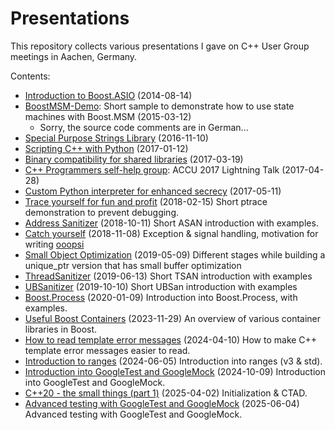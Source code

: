 # Presentations

This repository collects various presentations I gave on C++ User Group meetings in Aachen, Germany.

Contents:
 * [Introduction to Boost.ASIO](https://github.com/dermojo/presentations/tree/master/Introduction_to_Boost.ASIO) (2014-08-14)
 * [BoostMSM-Demo](https://github.com/dermojo/presentations/tree/master/BoostMSM-Demo):
   Short sample to demonstrate how to use state machines with Boost.MSM (2015-03-12)
    * Sorry, the source code comments are in German...
 * [Special Purpose Strings Library](https://github.com/dermojo/spsl) (2016-11-10)
 * [Scripting C++ with Python](https://github.com/dermojo/presentations/tree/master/Scripting_C++_with_Python) (2017-01-12)
 * [Binary compatibility for shared libraries](https://github.com/dermojo/presentations/tree/master/Binary_compatibility_for_shared_libraries) (2017-03-19)
 * [C++ Programmers self-help group](https://github.com/dermojo/presentations/blob/master/ACCU_2017_Lightning/C%2B%2B%20Programmers%20self-help%20group.pdf): ACCU 2017 Lightning Talk (2017-04-28)
 * [Custom Python interpreter for enhanced secrecy](https://github.com/dermojo/presentations/tree/master/Custom_Python_Interpreter) (2017-05-11)
 * [Trace yourself for fun and profit](https://github.com/dermojo/presentations/tree/master/Trace_yourself_for_fun_and_profit) (2018-02-15)
   Short ptrace demonstration to prevent debugging.
 * [Address Sanitizer](https://github.com/dermojo/presentations/tree/master/AddressSanitizer) (2018-10-11)
   Short ASAN introduction with examples.
 * [Catch yourself](https://github.com/dermojo/presentations/tree/master/Catch_Yourself/Catch%20yourself!%20(or_%20what%20to%20do%20in%20%E2%80%9Cooopsi%E2%80%9D%20situations).pdf) (2018-11-08)
   Exception & signal handling, motivation for writing [ooopsi](https://github.com/dermojo/ooopsi)
 * [Small Object Optimization](https://github.com/dermojo/presentations/tree/master/Small_Object_Optimization) (2019-05-09)
   Different stages while building a unique_ptr version that has small buffer optimization
 * [ThreadSanitizer](https://github.com/dermojo/presentations/tree/master/ThreadSanitizer) (2019-06-13)
   Short TSAN introduction with examples
 * [UBSanitizer](https://github.com/dermojo/presentations/tree/master/UBSanitizer) (2019-10-10)
   Short UBSan introduction with examples
 * [Boost.Process](https://github.com/dermojo/presentations/tree/master/Boost_Process) (2020-01-09)
   Introduction into Boost.Process, with examples.
 * [Useful Boost Containers](https://github.com/dermojo/presentations/tree/master/Useful_Boost_Containers) (2023-11-29)
   An overview of various container libraries in Boost.
 * [How to read template error messages](https://github.com/dermojo/presentations/tree/master/How_to_read_template_error_messages) (2024-04-10)
   How to make C++ template error messages easier to read.
 * [Introduction to ranges](https://github.com/dermojo/presentations/tree/master/Introduction_to_ranges) (2024-06-05)
   Introduction into ranges (v3 & std).
 * [Introduction into GoogleTest and GoogleMock](https://github.com/dermojo/presentations/tree/master/GoogleTest_GoogleMock) (2024-10-09)
   Introduction into GoogleTest and GoogleMock.
 * [C++20 - the small things (part 1)](https://github.com/dermojo/presentations/tree/master/C++20_the_small_things_1) (2025-04-02)
   Initialization & CTAD.
 * [Advanced testing with GoogleTest and GoogleMock](https://github.com/dermojo/presentations/tree/master/GoogleTest_GoogleMock) (2025-06-04)
   Advanced testing with GoogleTest and GoogleMock.
